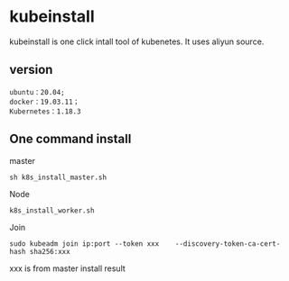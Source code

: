 # kubeinstall

kubeinstall is one click intall tool of kubenetes. It uses aliyun source.

## version

```
ubuntu：20.04;
docker：19.03.11；
Kubernetes：1.18.3
```

## One command install 

master
```
sh k8s_install_master.sh
```

Node
```
k8s_install_worker.sh
```

Join
```
sudo kubeadm join ip:port --token xxx    --discovery-token-ca-cert-hash sha256:xxx
```

xxx is from master install result

